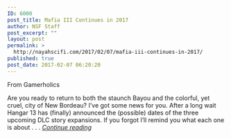 ```yaml
---
ID: 6000
post_title: Mafia III Continues in 2017
author: NSF Staff
post_excerpt: ""
layout: post
permalink: >
  http://nayahscifi.com/2017/02/07/mafia-iii-continues-in-2017/
published: true
post_date: 2017-02-07 06:20:20
---
```

From Gamerholics

Are you ready to return to both the staunch Bayou and the colorful, yet cruel, city of New Bordeau? I’ve got some news for you. After a long wait Hangar 13 has (finally) announced the (possible) dates of the three upcoming DLC story expansions. If you forgot I’ll remind you what each one is about . . . <em><a href="http://thegamerholics.com/mafia-iii-continues-2017-dlc-info-update/">Continue reading</a></em>